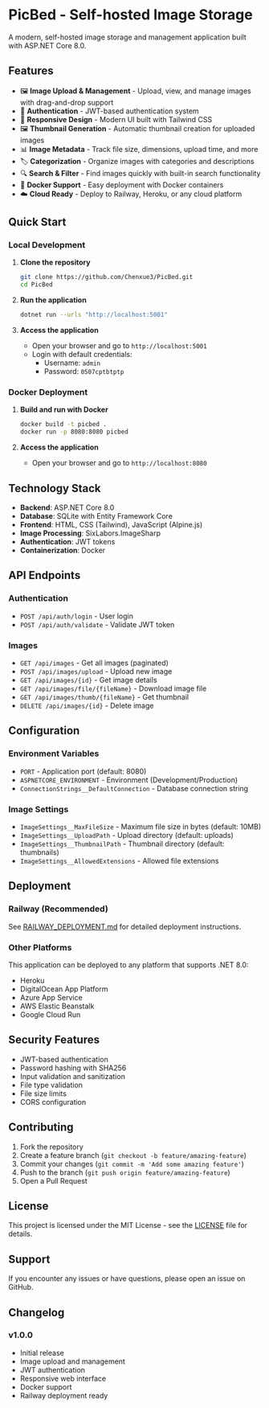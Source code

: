 # PicBed - Self-hosted Image Storage

A modern, self-hosted image storage and management application built with ASP.NET Core 8.0.

## Features

- 🖼️ **Image Upload & Management** - Upload, view, and manage images with drag-and-drop support
- 🔐 **Authentication** - JWT-based authentication system
- 📱 **Responsive Design** - Modern UI built with Tailwind CSS
- 🖼️ **Thumbnail Generation** - Automatic thumbnail creation for uploaded images
- 📊 **Image Metadata** - Track file size, dimensions, upload time, and more
- 🏷️ **Categorization** - Organize images with categories and descriptions
- 🔍 **Search & Filter** - Find images quickly with built-in search functionality
- 🐳 **Docker Support** - Easy deployment with Docker containers
- ☁️ **Cloud Ready** - Deploy to Railway, Heroku, or any cloud platform

## Quick Start

### Local Development

1. **Clone the repository**
   ```bash
   git clone https://github.com/Chenxue3/PicBed.git
   cd PicBed
   ```

2. **Run the application**
   ```bash
   dotnet run --urls "http://localhost:5001"
   ```

3. **Access the application**
   - Open your browser and go to `http://localhost:5001`
   - Login with default credentials:
     - Username: `admin`
     - Password: `0507cptbtptp`

### Docker Deployment

1. **Build and run with Docker**
   ```bash
   docker build -t picbed .
   docker run -p 8080:8080 picbed
   ```

2. **Access the application**
   - Open your browser and go to `http://localhost:8080`

## Technology Stack

- **Backend**: ASP.NET Core 8.0
- **Database**: SQLite with Entity Framework Core
- **Frontend**: HTML, CSS (Tailwind), JavaScript (Alpine.js)
- **Image Processing**: SixLabors.ImageSharp
- **Authentication**: JWT tokens
- **Containerization**: Docker

## API Endpoints

### Authentication
- `POST /api/auth/login` - User login
- `POST /api/auth/validate` - Validate JWT token

### Images
- `GET /api/images` - Get all images (paginated)
- `POST /api/images/upload` - Upload new image
- `GET /api/images/{id}` - Get image details
- `GET /api/images/file/{fileName}` - Download image file
- `GET /api/images/thumb/{fileName}` - Get thumbnail
- `DELETE /api/images/{id}` - Delete image

## Configuration

### Environment Variables

- `PORT` - Application port (default: 8080)
- `ASPNETCORE_ENVIRONMENT` - Environment (Development/Production)
- `ConnectionStrings__DefaultConnection` - Database connection string

### Image Settings

- `ImageSettings__MaxFileSize` - Maximum file size in bytes (default: 10MB)
- `ImageSettings__UploadPath` - Upload directory (default: uploads)
- `ImageSettings__ThumbnailPath` - Thumbnail directory (default: thumbnails)
- `ImageSettings__AllowedExtensions` - Allowed file extensions

## Deployment

### Railway (Recommended)

See [RAILWAY_DEPLOYMENT.md](./RAILWAY_DEPLOYMENT.md) for detailed deployment instructions.

### Other Platforms

This application can be deployed to any platform that supports .NET 8.0:
- Heroku
- DigitalOcean App Platform
- Azure App Service
- AWS Elastic Beanstalk
- Google Cloud Run

## Security Features

- JWT-based authentication
- Password hashing with SHA256
- Input validation and sanitization
- File type validation
- File size limits
- CORS configuration

## Contributing

1. Fork the repository
2. Create a feature branch (`git checkout -b feature/amazing-feature`)
3. Commit your changes (`git commit -m 'Add some amazing feature'`)
4. Push to the branch (`git push origin feature/amazing-feature`)
5. Open a Pull Request

## License

This project is licensed under the MIT License - see the [LICENSE](LICENSE) file for details.

## Support

If you encounter any issues or have questions, please open an issue on GitHub.

## Changelog

### v1.0.0
- Initial release
- Image upload and management
- JWT authentication
- Responsive web interface
- Docker support
- Railway deployment ready
